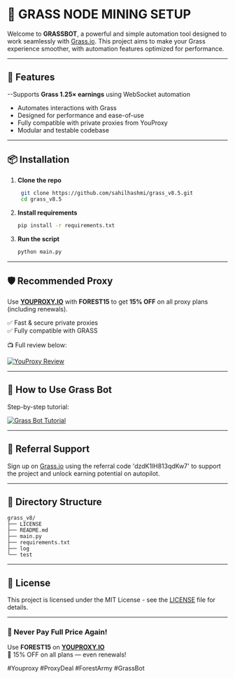 # 🌱 GRASS NODE MINING SETUP

Welcome to **GRASSBOT**, a powerful and simple automation tool designed to work seamlessly with [Grass.io](https://app.grass.io/register/?referralCode=TbDhZloUm8RZg3A). This project aims to make your Grass experience smoother, with automation features optimized for performance.

---

## 🔧 Features
--Supports **Grass 1.25× earnings** using WebSocket automation 
- Automates interactions with Grass  
- Designed for performance and ease-of-use  
- Fully compatible with private proxies from YouProxy  
- Modular and testable codebase  

---

## 📦 Installation

1. **Clone the repo**
   ```bash
    git clone https://github.com/sahilhashmi/grass_v8.5.git
    cd grass_v8.5

   ```

2. **Install requirements**
   ```bash
   pip install -r requirements.txt
   ```

3. **Run the script**
   ```bash
   python main.py
   ```

---

## 🛡 Recommended Proxy

Use [**YOUPROXY.IO**](https://youproxy.io) with **FOREST15** to get **15% OFF** on all proxy plans (including renewals).

✅ Fast & secure private proxies  
✅ Fully compatible with GRASS  

📺 Full review below:

[![YouProxy Review](https://img.youtube.com/vi/KxsfcL26Sjw/0.jpg)](https://youtu.be/KxsfcL26Sjw)

---

## 🎥 How to Use Grass Bot

Step-by-step tutorial:

[![Grass Bot Tutorial](https://img.youtube.com/vi/ITZxmvX_58M/0.jpg)](https://youtu.be/ITZxmvX_58M)

---

## 🤝 Referral Support

Sign up on [Grass.io](https://app.grass.io/register/?referralCode=dzdK1lH813qdKw7) using the referral code 'dzdK1lH813qdKw7' to support the project and unlock earning potential on autopilot.

---

## 📂 Directory Structure

```
grass_v8/
├── LICENSE
├── README.md
├── main.py
├── requirements.txt
├── log
└── test
```

---

## 📄 License

This project is licensed under the MIT License - see the [LICENSE](LICENSE) file for details.

---

### 🔁 Never Pay Full Price Again!

Use **FOREST15** on [**YOUPROXY.IO**](https://youproxy.io)  
💸 15% OFF on all plans — even renewals!

#Youproxy #ProxyDeal #ForestArmy #GrassBot
